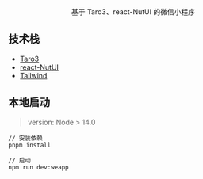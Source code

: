 
<div align="center">
基于 Taro3、react-NutUI 的微信小程序
</div>

## 技术栈
- [Taro3](https://nervjs.github.io/taro-docs/docs/)
- [react-NutUI](https://nutui.jd.com/taro/react/1x/#/zh-CN/guide/intro-react)
- [Tailwind](https://www.tailwindcss.cn/docs/configuration)
## 本地启动

> version: Node > 14.0


```
// 安装依赖
pnpm install

// 启动
npm run dev:weapp

```
